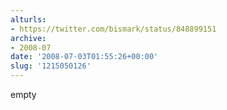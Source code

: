 ```yaml
---
alturls:
- https://twitter.com/bismark/status/848899151
archive:
- 2008-07
date: '2008-07-03T01:55:26+00:00'
slug: '1215050126'
---
```


empty

